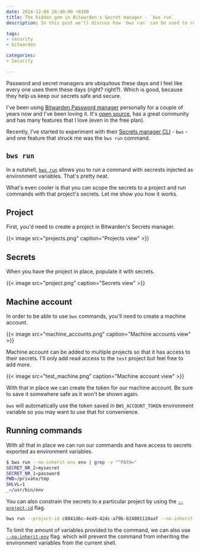 ```yaml
---
date: 2024-12-08 20:40:00 +0100
title: The hidden gem in Bitwarden's Secret manager - `bws run`
description: In this post we'll discuss how `bws run` can be used to run commands with projects scoped set of secrets via Bitwarden's Secret manager

tags:
- security
- bitwarden

categories:
- Security

---
```


Password and secret managers are ubiquitous these days and I feel like every one uses them these days (right? right?).
Which is good, because they help us keep our secrets safe and secure.

I've been using [Bitwarden Password manager][bitwarden_password_manager] personally
for a couple of years now and I've been loving it.
It's [open source][bitwarden_github], has a great community and has many features
that I love (even in the free plan).

Recently, I've started to experiment with their [Secrets manager CLI][bitwarden_secrets_manager_cli] -
`bws` - and one feature that struck me was the `bws run` command.

## `bws run`

In a nutshell, [`bws run`][bws_run] allows you to run a command with secrests injected as environment variables.
That's pretty neat.

What's even cooler is that you can scope the secrets to a project and run commands with that project's secrets.
Let me show you how it works.

[bitwarden_github]: https://github.com/bitwarden
[bitwarden_password_manager]: https://bitwarden.com/products/personal/
[bitwarden_secrets_manager_cli]: https://bitwarden.com/help/secrets-manager-cli/
[bws_run]: https://bitwarden.com/help/secrets-manager-cli/#run

## Project

First, you'd need to create a project in Bitwarden's Secrets manager.

<!-- ref: https://github.com/Fastbyte01/KeepIt/blob/176864f9cd3c101d1a83347ea7e1b0eb009cea39/content/posts/theme-documentation-extended-shortcodes/index.en.md#L128-L194 -->
{{< image src="projects.png" caption="Projects view" >}}

## Secrets

When you have the project in place, populate it with secrets.

{{< image src="project.png" caption="Secrets view" >}}

## Machine account

In order to be able to use `bws` commands, you'll need to create a machine account.

{{< image src="machine_accounts.png" caption="Machine accounts view" >}}

Machine account can be added to multiple projects so that it has access to their secrets.
I'll only add read access to the `test` project but feel free to add more.

{{< image src="test_machine.png" caption="Machine account view" >}}

With that in place we can create the token for our machine account.
Be sure to save it somewhere safe as it won't be shown again.

`bws` will automatically use the token saved in `BWS_ACCOUNT_TOKEN` environment variable so you may want to use that for convenience.

## Running commands

With all that in place we can run our commands and have access to secrets exported as environment variables.

```bash
$ bws run --no-inherit-env env | grep -v "^PATH="
SECRET_NR_2=mysecret
SECRET_NR_1=password
PWD=/private/tmp
SHLVL=1
_=/usr/bin/env
```

You can also constrain the secrets to a particular project by using the [`--project-id`][bitwarden_project_id] flag.

[bitwarden_project_id]: https://bitwarden.com/help/secrets-manager-cli/#run-project-id

```bash
bws run --project-id c8841d6c-4e49-42dc-a79b-b24001110aaf --no-inherit-env env
```

To limit the amount of variables provided to the command, we can also use [`--no-inherit-env`][bitwarden_no_inherit_env] flag.
which will prevent the command from inheriting the environment variables from the current shell.

[bitwarden_no_inherit_env]: https://bitwarden.com/help/secrets-manager-cli/#run-no-inherit-env

